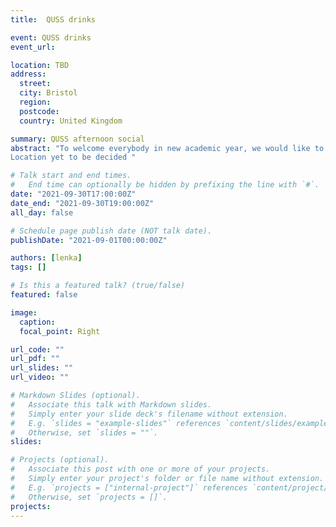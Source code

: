 ```yaml
---
title:  QUSS drinks

event: QUSS drinks
event_url: 

location: TBD
address:
  street: 
  city: Bristol
  region: 
  postcode: 
  country: United Kingdom

summary: QUSS afternoon social
abstract: "To welcome everybody in new academic year, we would like to meet up and casually leave to nearest open air pub on Thursday afternoon. 
Location yet to be decided "

# Talk start and end times.
#   End time can optionally be hidden by prefixing the line with `#`.
date: "2021-09-30T17:00:00Z"
date_end: "2021-09-30T19:00:00Z"
all_day: false

# Schedule page publish date (NOT talk date).
publishDate: "2021-09-01T00:00:00Z"

authors: [lenka]
tags: []

# Is this a featured talk? (true/false)
featured: false

image:
  caption: 
  focal_point: Right

url_code: ""
url_pdf: ""
url_slides: ""
url_video: ""

# Markdown Slides (optional).
#   Associate this talk with Markdown slides.
#   Simply enter your slide deck's filename without extension.
#   E.g. `slides = "example-slides"` references `content/slides/example-slides.md`.
#   Otherwise, set `slides = ""`.
slides:

# Projects (optional).
#   Associate this post with one or more of your projects.
#   Simply enter your project's folder or file name without extension.
#   E.g. `projects = ["internal-project"]` references `content/project/deep-learning/index.md`.
#   Otherwise, set `projects = []`.
projects:
---
```

